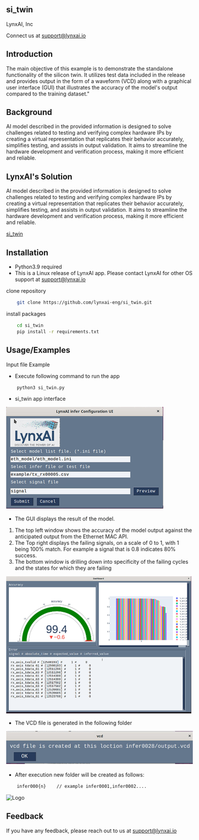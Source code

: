 
## si_twin 

LynxAI, Inc

Connect us at support@lynxai.io


## Introduction
The main objective of this example is to demonstrate the standalone functionality of the silicon twin. It utilizes test data included in the release and provides output in the form of a waveform (VCD) along with a graphical user interface (GUI) that illustrates the accuracy of the model's output compared to the training dataset."

## Background
AI model described in the provided information is designed to solve challenges related to testing and verifying complex hardware IPs by creating a virtual representation that replicates their behavior accurately, simplifies testing, and assists in output validation. It aims to streamline the hardware development and verification process, making it more efficient and reliable.

## LynxAI's Solution
AI model described in the provided information is designed to solve challenges related to testing and verifying complex hardware IPs by creating a virtual representation that replicates their behavior accurately, simplifies testing, and assists in output validation. It aims to streamline the hardware development and verification process, making it more efficient and reliable.

[si_twin](https://github.com/lynxai-eng/S_Parameter_Generator/blob/main/S_Parameter_Generator.pdf)
## Installation
- Python3.9 required
- This is a Linux release of LynxAI app. Please contact LynxAI for other OS support at support@lynxai.io

clone repository

```bash
    git clone https://github.com/lynxai-eng/si_twin.git
```

install packages 
```bash
    cd si_twin
    pip install -r requirements.txt
```

## Usage/Examples

Input file Example


-  Execute following command to run the app

```bash
    python3 si_twin.py 
```
- si_twin app interface 

![alt text](https://github.com/lynxai-eng/si_twin/blob/main/1.png)
- The GUI displays the result of the model. 
1. The top left window shows the accuracy of the model output against the anticipated output from the Ethernet MAC API. 
2. The Top right displays the failing signals, on a scale of 0 to 1, with 1 being 100% match. For example a signal that is 0.8 indicates  80% success.
3. The bottom window is drilling down into specificity of the failing cycles and the states for which they are failing

![alt text](https://github.com/lynxai-eng/si_twin/blob/main/2.png)
- The VCD file is generated in the following folder

![alt text](https://github.com/lynxai-eng/si_twin/blob/main/3.png)
- After execution new folder will be created as follows: 
```bash
    infer000{n}    // example infer0001,infer0002....
```



 
![Logo](https://lynxai.io/wp-content/uploads/2021/11/AynxAi-Logo-design-final-min-1536x1536-1.png)


## Feedback

If you have any feedback, please reach out to us at support@lynxai.io